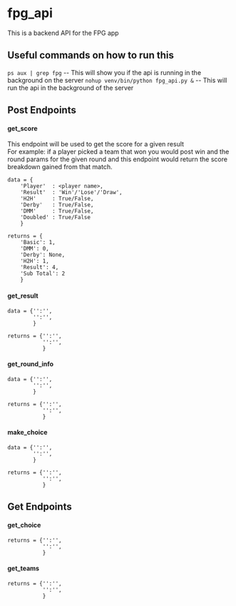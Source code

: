 # fpg_api
This is a backend API for the FPG app

## Useful commands on how to run this
```ps aux | grep fpg``` -- This will show you if the api is running in the background on the server
```nohup venv/bin/python fpg_api.py &``` -- This will run the api in the background of the server

## Post Endpoints 

#### get_score
This endpoint will be used to get the score for a given result  
For example: if a player picked a team that won you would post win and the round params for the given round and this endpoint would return the score breakdown gained from that match. 
```
data = {
    'Player'  : <player name>, 
    'Result'  : 'Win'/'Lose'/'Draw',
    'H2H'     : True/False, 
    'Derby'   : True/False, 
    'DMM'     : True/False, 
    'Doubled' : True/False
    }
```
```
returns = {
    'Basic': 1, 
    'DMM': 0, 
    'Derby': None, 
    'H2H': 1, 
    'Result': 4, 
    'Sub Total': 2
    }

```


#### get_result

```
data = {'':'', 
        '':'', 
        }
```
```
returns = {'':'', 
           '':'', 
           }
```

#### get_round_info

```
data = {'':'', 
        '':'', 
        }
```
```
returns = {'':'', 
           '':'', 
           }
```

#### make_choice

```
data = {'':'', 
        '':'', 
        }
```
```
returns = {'':'', 
           '':'', 
           }
```


## Get Endpoints

#### get_choice
```
returns = {'':'', 
           '':'', 
           }
```

#### get_teams

```
returns = {'':'', 
           '':'', 
           }
```